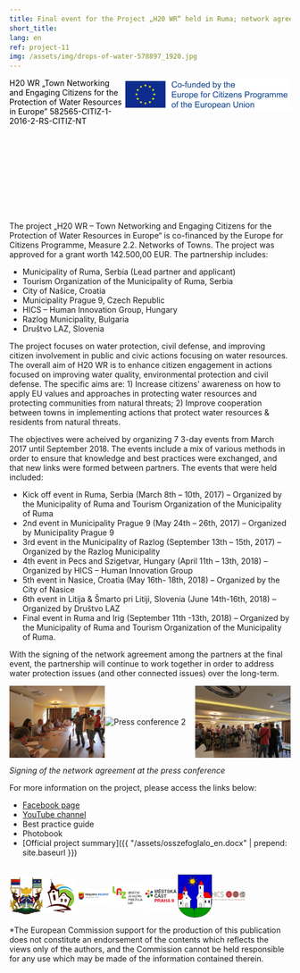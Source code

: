 ```yaml
---
title: Final event for the Project „H20 WR“ held in Ruma; network agreement signed between the partnership
short_title:
lang: en
ref: project-11
img: /assets/img/drops-of-water-578897_1920.jpg
---
```

<header style="background-image: none; height: 200px; color: black; text-shadow: none; text-align: left; min-height: 200px;">
<img src="/assets/img/EU-Co-Funded.jpg" alt="Eu Co funded" style="width: 300px; float: right;">
H20 WR „Town Networking and Engaging Citizens
for the Protection of Water Resources in Europe”
582565-CITIZ-1-2016-2-RS-CITIZ-NT
</header>

The project „H20 WR – Town Networking and Engaging Citizens for the Protection of Water Resources in Europe“ is co-financed by the Europe for Citizens Programme, Measure 2.2\. Networks of Towns. The project was approved for a grant worth 142.500,00 EUR. The partnership includes:

*   Municipality of Ruma, Serbia (Lead partner and applicant)
*   Tourism Organization of the Municipality of Ruma, Serbia
*   City of Našice, Croatia
*   Municipality Prague 9, Czech Republic
*   HICS – Human Innovation Group, Hungary
*   Razlog Municipality, Bulgaria
*   Društvo LAZ, Slovenia

The project focuses on water protection, civil defense, and improving citizen involvement in public and civic actions focusing on water resources. The overall aim of H20 WR is to enhance citizen engagement in actions focused on improving water quality, environmental protection and civil defense. The specific aims are: 1) Increase citizens' awareness on how to apply EU values and approaches in protecting water resources and protecting communities from natural threats; 2) Improve cooperation between towns in implementing actions that protect water resources & residents from natural threats.

The objectives were acheived by organizing 7 3-day events from March 2017 until September 2018\. The events include a mix of various methods in order to ensure that knowledge and best practices were exchanged, and that new links were formed between partners. The events that were held included:

*   Kick off event in Ruma, Serbia (March 8th – 10th, 2017) – Organized by the Municipality of Ruma and Tourism Organization of the Municipality of Ruma
*   2nd event in Municipality Prague 9 (May 24th – 26th, 2017) – Organized by Municipality Prague 9
*   3rd event in the Municipality of Razlog (September 13th – 15th, 2017) – Organized by the Razlog Municipality
*   4th event in Pecs and Szigetvar, Hungary (April 11th – 13th, 2018) – Organized by HICS – Human Innovation Group
*   5th event in Nasice, Croatia (May 16th- 18th, 2018) – Organized by the City of Nasice
*   6th event in Litija & Šmarto pri Litiji, Slovenia (June 14th-16th, 2018) – Organized by Društvo LAZ
*   Final event in Ruma and Irig (September 11th -13th, 2018) – Organized by the Municipality of Ruma and Tourism Organization of the Municipality of Ruma.

With the signing of the network agreement among the partners at the final event, the partnership will continue to work together in order to address water protection issues (and other connected issues) over the long-term.

<div style="display: flex;display: -webkit-flex; align-items: center;">
<img src="/assets/img/prj_11_1.jpg" alt="Press conference 1" style="width: 34%; height: 34%;">
<img src="/assets/img/prj_11_2.jpg" alt="Press conference 2" style="width: 34%; height: 34%;">
<img src="/assets/img/prj_11_3.jpg" alt="Press conference 3" style="width: 34%; height: 34%;">
</div>

_Signing of the network agreement at the press conference_

For more information on the project, please access the links below:

*   [Facebook page](https://www.facebook.com/H20-WR-Engaging-Citizens-for-the-Protection-of-Water-Resources-in-Europe-2060847467481388/?ref=bookmarks)
*   [YouTube channel](https://www.youtube.com/channel/UCR6iChWu2BVJ8pNjCCffktw)
*   Best practice guide
*   Photobook
*   [Official project summary]({{ "/assets/osszefoglalo_en.docx" | prepend: site.baseurl }})

<br/>
<div style="display: flex;display: -webkit-flex; align-items: center;">
<img src="/assets/img/footer_logo_1.jpg" alt="footer logo 1" style="width: 12%; height: 12%;">
<img src="/assets/img/footer_logo_2.jpg" alt="footer logo 2" style="width: 12%; height: 12%;">
<img src="/assets/img/footer_logo_3.jpg" alt="footer logo 3" style="width: 12%; height: 12%;">
<img src="/assets/img/footer_logo_4.jpg" alt="footer logo 4" style="width: 12%; height: 12%;">
<img src="/assets/img/footer_logo_5.jpg" alt="footer logo 5" style="width: 12%; height: 12%;">
<img src="/assets/img/footer_logo_6.jpg" alt="footer logo 6" style="width: 12%; height: 12%;">
<img src="/assets/img/hics-logo.png" alt="footer logo 7" style="width: 12%; height: 12%; vertical-align: middle;">
</div>

*The European Commission support for the production of this publication does not constitute an endorsement of
the contents which reflects the views only of the authors, and the Commission cannot be held responsible for any
use which may be made of the information contained therein.
